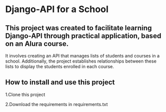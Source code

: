 # Django-API for a School
## This project was created to facilitate learning Django-API through practical application, based on an Alura course.

It involves creating an API that manages lists of students and courses in a school. Additionally, the project establishes relationships between these lists to display the students enrolled in each course.

## How to install and use this project
1.Clone this project

2.Download the requirements in requirements.txt
